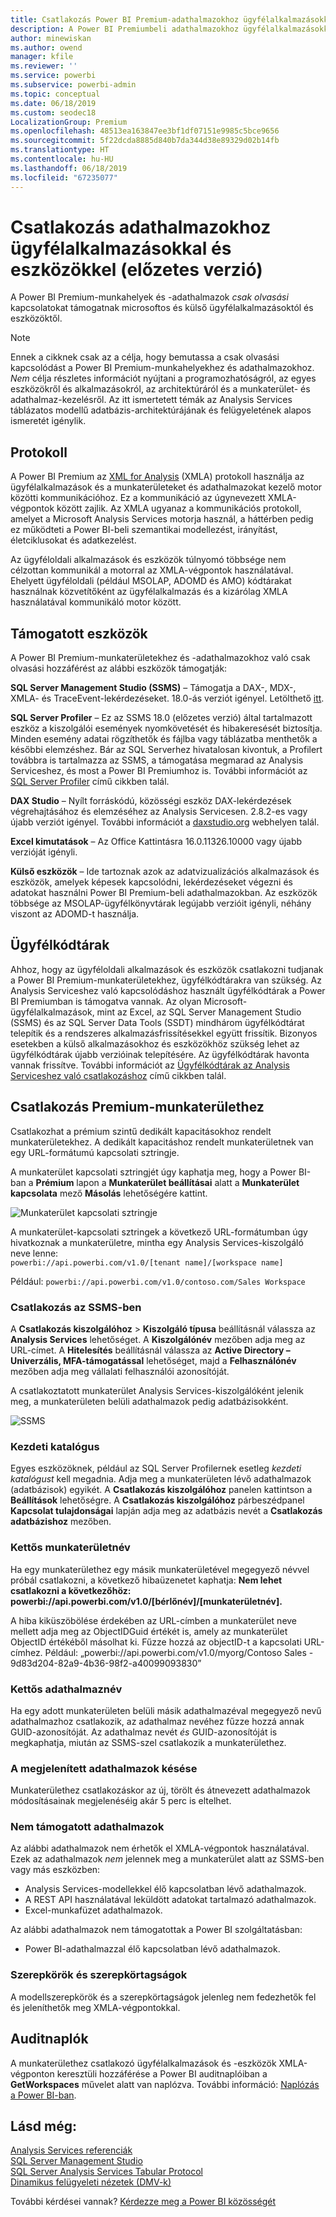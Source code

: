 ```yaml
---
title: Csatlakozás Power BI Premium-adathalmazokhoz ügyfélalkalmazásokkal és eszközökkel (előzetes verzió)
description: A Power BI Premiumbeli adathalmazokhoz ügyfélalkalmazásokkal és eszközökkel való kapcsolódás leírása.
author: minewiskan
ms.author: owend
manager: kfile
ms.reviewer: ''
ms.service: powerbi
ms.subservice: powerbi-admin
ms.topic: conceptual
ms.date: 06/18/2019
ms.custom: seodec18
LocalizationGroup: Premium
ms.openlocfilehash: 48513ea163847ee3bf1df07151e9985c5bce9656
ms.sourcegitcommit: 5f22dcda8885d840b7da344d38e89329d02b14fb
ms.translationtype: HT
ms.contentlocale: hu-HU
ms.lasthandoff: 06/18/2019
ms.locfileid: "67235077"
---
```

# <a name="connect-to-datasets-with-client-applications-and-tools-preview"></a>Csatlakozás adathalmazokhoz ügyfélalkalmazásokkal és eszközökkel (előzetes verzió)

A Power BI Premium-munkahelyek és -adathalmazok *csak olvasási* kapcsolatokat támogatnak microsoftos és külső ügyfélalkalmazásoktól és eszközöktől. 

> [!NOTE]
> Ennek a cikknek csak az a célja, hogy bemutassa a csak olvasási kapcsolódást a Power BI Premium-munkahelyekhez és adathalmazokhoz. *Nem* célja részletes információt nyújtani a programozhatóságról, az egyes eszközökről és alkalmazásokról, az architektúráról és a munkaterület- és adathalmaz-kezelésről. Az itt ismertetett témák az Analysis Services táblázatos modellű adatbázis-architektúrájának és felügyeletének alapos ismeretét igénylik.

## <a name="protocol"></a>Protokoll

A Power BI Premium az [XML for Analysis](https://docs.microsoft.com/bi-reference/xmla/xml-for-analysis-xmla-reference) (XMLA) protokoll használja az ügyfélalkalmazások és a munkaterületeket és adathalmazokat kezelő motor közötti kommunikációhoz. Ez a kommunikáció az úgynevezett XMLA-végpontok között zajlik. Az XMLA ugyanaz a kommunikációs protokoll, amelyet a Microsoft Analysis Services motorja használ, a háttérben pedig ez működteti a Power BI-beli szemantikai modellezést, irányítást, életciklusokat és adatkezelést. 

Az ügyféloldali alkalmazások és eszközök túlnyomó többsége nem célzottan kommunikál a motorral az XMLA-végpontok használatával. Ehelyett ügyféloldali (például MSOLAP, ADOMD és AMO) kódtárakat használnak közvetítőként az ügyfélalkalmazás és a kizárólag XMLA használatával kommunikáló motor között.


## <a name="supported-tools"></a>Támogatott eszközök

A Power BI Premium-munkaterületekhez és -adathalmazokhoz való csak olvasási hozzáférést az alábbi eszközök támogatják:

**SQL Server Management Studio (SSMS)** – Támogatja a DAX-, MDX-, XMLA- és TraceEvent-lekérdezéseket. 18.0-ás verziót igényel. Letölthető [itt](https://docs.microsoft.com/sql/ssms/download-sql-server-management-studio-ssms). 

**SQL Server Profiler** – Ez az SSMS 18.0 (előzetes verzió) által tartalmazott eszköz a kiszolgálói események nyomkövetését és hibakeresését biztosítja. Minden esemény adatai rögzíthetők és fájlba vagy táblázatba menthetők a későbbi elemzéshez. Bár az SQL Serverhez hivatalosan kivontuk, a Profilert továbbra is tartalmazza az SSMS, a támogatása megmarad az Analysis Serviceshez, és most a Power BI Premiumhoz is. További információt az [SQL Server Profiler](https://docs.microsoft.com/sql/tools/sql-server-profiler/sql-server-profiler) című cikkben talál.

**DAX Studio** – Nyílt forráskódú, közösségi eszköz DAX-lekérdezések végrehajtásához és elemzéséhez az Analysis Servicesen. 2\.8.2-es vagy újabb verziót igényel. További információt a [daxstudio.org](https://daxstudio.org/) webhelyen talál.

**Excel kimutatások** – Az Office Kattintásra 16.0.11326.10000 vagy újabb verzióját igényli.

**Külső eszközök** – Ide tartoznak azok az adatvizualizációs alkalmazások és eszközök, amelyek képesek kapcsolódni, lekérdezéseket végezni és adatokat használni Power BI Premium-beli adathalmazokban. Az eszközök többsége az MSOLAP-ügyfélkönyvtárak legújabb verzióit igényli, néhány viszont az ADOMD-t használja.

## <a name="client-libraries"></a>Ügyfélkódtárak

Ahhoz, hogy az ügyféloldali alkalmazások és eszközök csatlakozni tudjanak a Power BI Premium-munkaterületekhez, ügyfélkódtárakra van szükség. Az Analysis Serviceshez való kapcsolódáshoz használt ügyfélkódtárak a Power BI Premiumban is támogatva vannak. Az olyan Microsoft-ügyfélalkalmazások, mint az Excel, az SQL Server Management Studio (SSMS) és az SQL Server Data Tools (SSDT) mindhárom ügyfélkódtárat telepítik és a rendszeres alkalmazásfrissítésekkel együtt frissítik. Bizonyos esetekben a külső alkalmazásokhoz és eszközökhöz szükség lehet az ügyfélkódtárak újabb verzióinak telepítésére. Az ügyfélkódtárak havonta vannak frissítve. További információt az [Ügyfélkódtárak az Analysis Serviceshez való csatlakozáshoz](https://docs.microsoft.com/azure/analysis-services/analysis-services-data-providers) című cikkben talál.

## <a name="connecting-to-a-premium-workspace"></a>Csatlakozás Premium-munkaterülethez

Csatlakozhat a prémium szintű dedikált kapacitásokhoz rendelt munkaterületekhez. A dedikált kapacitáshoz rendelt munkaterületnek van egy URL-formátumú kapcsolati sztringje. 

A munkaterület kapcsolati sztringjét úgy kaphatja meg, hogy a Power BI-ban a **Prémium** lapon a **Munkaterület beállításai** alatt a **Munkaterület kapcsolata** mező **Másolás** lehetőségére kattint.

![Munkaterület kapcsolati sztringje](media/service-premium-connect-tools/connect-tools-workspace-connection.png)

A munkaterület-kapcsolati sztringek a következő URL-formátumban úgy hivatkoznak a munkaterületre, mintha egy Analysis Services-kiszolgáló neve lenne:   
`powerbi://api.powerbi.com/v1.0/[tenant name]/[workspace name]` 

Például: `powerbi://api.powerbi.com/v1.0/contoso.com/Sales Workspace`

### <a name="to-connect-in-ssms"></a>Csatlakozás az SSMS-ben

A **Csatlakozás kiszolgálóhoz** > **Kiszolgáló típusa** beállításnál válassza az **Analysis Services** lehetőséget. A **Kiszolgálónév** mezőben adja meg az URL-címet. A **Hitelesítés** beállításnál válassza az **Active Directory – Univerzális, MFA-támogatással** lehetőséget, majd a **Felhasználónév** mezőben adja meg vállalati felhasználói azonosítóját. 

A csatlakoztatott munkaterület Analysis Services-kiszolgálóként jelenik meg, a munkaterületen belüli adathalmazok pedig adatbázisokként.  

![SSMS](media/service-premium-connect-tools/connect-tools-ssms.png)

### <a name="initial-catalog"></a>Kezdeti katalógus

Egyes eszközöknek, például az SQL Server Profilernek esetleg *kezdeti katalógust* kell megadnia. Adja meg a munkaterületen lévő adathalmazok (adatbázisok) egyikét. A **Csatlakozás kiszolgálóhoz** panelen kattintson a **Beállítások** lehetőségre. A **Csatlakozás kiszolgálóhoz** párbeszédpanel **Kapcsolat tulajdonságai** lapján adja meg az adatbázis nevét a **Csatlakozás adatbázishoz** mezőben.

### <a name="duplicate-workspace-name"></a>Kettős munkaterületnév

Ha egy munkaterülethez egy másik munkaterületével megegyező névvel próbál csatlakozni, a következő hibaüzenetet kaphatja: **Nem lehet csatlakozni a következőhöz: powerbi://api.powerbi.com/v1.0/[bérlőnév]/[munkaterületnév].**

A hiba kiküszöbölése érdekében az URL-címben a munkaterület neve mellett adja meg az ObjectIDGuid értékét is, amely az munkaterület ObjectID értékéből másolhat ki. Fűzze hozzá az objectID-t a kapcsolati URL-címhez. Például: „powerbi://api.powerbi.com/v1.0/myorg/Contoso Sales - 9d83d204-82a9-4b36-98f2-a40099093830”

### <a name="duplicate-dataset-name"></a>Kettős adathalmaznév

Ha egy adott munkaterületen belüli másik adathalmazéval megegyező nevű adathalmazhoz csatlakozik, az adathalmaz nevéhez fűzze hozzá annak GUID-azonosítóját. Az adathalmaz nevét *és* GUID-azonosítóját is megkaphatja, miután az SSMS-szel csatlakozik a munkaterülethez. 

### <a name="delay-in-datasets-shown"></a>A megjelenített adathalmazok késése

Munkaterülethez csatlakozáskor az új, törölt és átnevezett adathalmazok módosításainak megjelenéséig akár 5 perc is eltelhet. 

### <a name="unsupported-datasets"></a>Nem támogatott adathalmazok

Az alábbi adathalmazok nem érhetők el XMLA-végpontok használatával. Ezek az adathalmazok *nem* jelennek meg a munkaterület alatt az SSMS-ben vagy más eszközben: 

- Analysis Services-modellekkel élő kapcsolatban lévő adathalmazok. 
- A REST API használatával leküldött adatokat tartalmazó adathalmazok.
- Excel-munkafüzet adathalmazok. 

Az alábbi adathalmazok nem támogatottak a Power BI szolgáltatásban:   

- Power BI-adathalmazzal élő kapcsolatban lévő adathalmazok.

### <a name="roles-and-role-memberships"></a>Szerepkörök és szerepkörtagságok

A modellszerepkörök és a szerepkörtagságok jelenleg nem fedezhetők fel és jeleníthetők meg XMLA-végpontokkal.

## <a name="audit-logs"></a>Auditnaplók 

A munkaterülethez csatlakozó ügyfélalkalmazások és -eszközök XMLA-végponton keresztüli hozzáférése a Power BI auditnaplóiban a **GetWorkspaces** művelet alatt van naplózva. További információ: [Naplózás a Power BI-ban](service-admin-auditing.md).

## <a name="see-also"></a>Lásd még:

[Analysis Services referenciák](https://docs.microsoft.com/bi-reference/#pivot=home&panel=home-all)   
[SQL Server Management Studio](https://docs.microsoft.com/sql/ssms/sql-server-management-studio-ssms)   
[SQL Server Analysis Services Tabular Protocol](https://docs.microsoft.com/openspecs/sql_server_protocols/ms-ssas-t/b98ed40e-c27a-4988-ab2d-c9c904fe13cf)   
[Dinamikus felügyeleti nézetek (DMV-k)](https://docs.microsoft.com/sql/analysis-services/instances/use-dynamic-management-views-dmvs-to-monitor-analysis-services)   


További kérdései vannak? [Kérdezze meg a Power BI közösségét](https://community.powerbi.com/)
